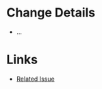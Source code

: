 # Change Details
* ...

# Links
* [Related Issue](https://github.com/bonusbits/cloudformation_templates/issues/0)